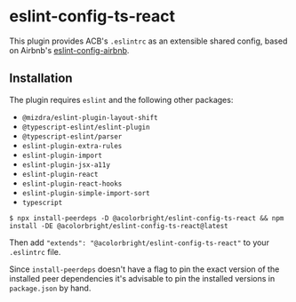 # eslint-config-ts-react

This plugin provides ACB's `.eslintrc` as an extensible shared config, based on Airbnb's
[eslint-config-airbnb](https://github.com/airbnb/javascript/tree/master/packages/eslint-config-airbnb).

## Installation

The plugin requires `eslint` and the following other packages:

- `@mizdra/eslint-plugin-layout-shift`
- `@typescript-eslint/eslint-plugin`
- `@typescript-eslint/parser`
- `eslint-plugin-extra-rules`
- `eslint-plugin-import`
- `eslint-plugin-jsx-a11y`
- `eslint-plugin-react`
- `eslint-plugin-react-hooks`
- `eslint-plugin-simple-import-sort`
- `typescript`

```shell
$ npx install-peerdeps -D @acolorbright/eslint-config-ts-react && npm install -DE @acolorbright/eslint-config-ts-react@latest
```

Then add `"extends": "@acolorbright/eslint-config-ts-react"` to your `.eslintrc` file.

Since `install-peerdeps` doesn't have a flag to pin the exact version of the installed peer dependencies it's advisable to pin the installed versions in `package.json` by hand.
